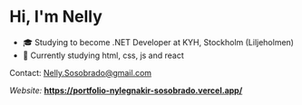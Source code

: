 # Hi, I'm Nelly
- 🎓 Studying to become .NET Developer at KYH, Stockholm (Liljeholmen)<br>
- 🌱 Currently studying html, css, js and react

Contact: Nelly.Sosobrado@gmail.com

*Website:* **https://portfolio-nylegnakir-sosobrado.vercel.app/**
<!-- Proudly created with GPRM ( https://gprm.itsvg.in ) -->


